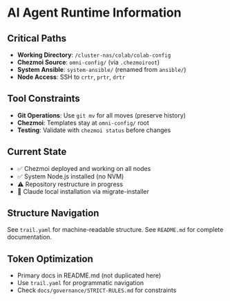 # AI Agent Runtime Information

## Critical Paths

- **Working Directory**: `/cluster-nas/colab/colab-config`
- **Chezmoi Source**: `omni-config/` (via `.chezmoiroot`)
- **System Ansible**: `system-ansible/` (renamed from `ansible/`)
- **Node Access**: SSH to `crtr`, `prtr`, `drtr`

## Tool Constraints

- **Git Operations**: Use `git mv` for all moves (preserve history)
- **Chezmoi**: Templates stay at `omni-config/` root
- **Testing**: Validate with `chezmoi status` before changes

## Current State

- ✅ Chezmoi deployed and working on all nodes
- ✅ System Node.js installed (no NVM)
- ⚠️ Repository restructure in progress
- 🔄 Claude local installation via migrate-installer

## Structure Navigation

See `trail.yaml` for machine-readable structure.
See `README.md` for complete documentation.

## Token Optimization

- Primary docs in README.md (not duplicated here)
- Use `trail.yaml` for programmatic navigation
- Check `docs/governance/STRICT-RULES.md` for constraints
